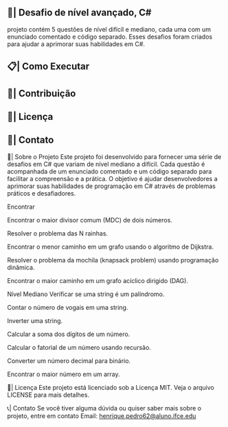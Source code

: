 ## 📑| Desafio de nível avançado, C#

 projeto contém 5 questões de nível difícil e mediano, cada uma com um enunciado comentado e código separado. Esses desafios foram criados para ajudar a aprimorar suas habilidades em C#.
 
## 📋| Como Executar

## 👥| Contribuição

## 📑| Licença

## 📱| Contato

🌟| Sobre o Projeto
Este projeto foi desenvolvido para fornecer uma série de desafios em C# que variam de nível mediano a difícil. Cada questão é acompanhada de um enunciado comentado e um código separado para facilitar a compreensão e a prática. O objetivo é ajudar desenvolvedores a aprimorar suas habilidades de programação em C# através de problemas práticos e desafiadores.

Encontrar

Encontrar o maior divisor comum (MDC) de dois números.

Resolver o problema das N rainhas.

Encontrar o menor caminho em um grafo usando o algoritmo de Dijkstra.

Resolver o problema da mochila (knapsack problem) usando programação dinâmica.

Encontrar o maior caminho em um grafo acíclico dirigido (DAG).

Nível Mediano
Verificar se uma string é um palíndromo.

Contar o número de vogais em uma string.

Inverter uma string.

Calcular a soma dos dígitos de um número.

Calcular o fatorial de um número usando recursão.

Converter um número decimal para binário.

Encontrar o maior número em um array.

📄| Licença
Este projeto está licenciado sob a Licença MIT. Veja o arquivo LICENSE para mais detalhes.

📞| Contato
Se você tiver alguma dúvida ou quiser saber mais sobre o projeto, entre em contato
Email: henrique.pedro62@aluno.ifce.edu


